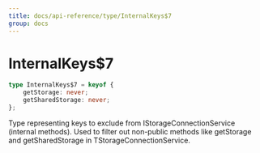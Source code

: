 ```yaml
---
title: docs/api-reference/type/InternalKeys$7
group: docs
---
```


# InternalKeys$7

```ts
type InternalKeys$7 = keyof {
    getStorage: never;
    getSharedStorage: never;
};
```

Type representing keys to exclude from IStorageConnectionService (internal methods).
Used to filter out non-public methods like getStorage and getSharedStorage in TStorageConnectionService.
